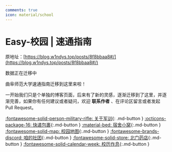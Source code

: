 ```yaml
---
comments: true
icon: material/school
---
```


# Easy-校园 | 速通指南

原地址：[https://blog.w1ndys.top/posts/8f8bbaa8#/](https://blog.w1ndys.top/posts/8f8bbaa8#/)

数据正在迁移中

曲阜师范大学速通指南迁移到这里来啦！

一开始我们只是个单独的博客页面，后来有了新的灵感，逐渐迁移到了这里，并逐渐完善，如果你有任何建议或者疑问，欢迎 **联系作者** 、在评论区留言或者发起 Pull Request。

[:fontawesome-solid-person-military-rifle: 关于军训](Military/){: .md-button }
[:octicons-package-16: 快递包裹](Express/){:.md-button }
[:material-bed: 宿舍小窝](Dorm/){:.md-button }
[:fontawesome-solid-map: 校园地图](Map/){:.md-button }
[:fontawesome-brands-discord: 咱的社团](Clubs/){:.md-button }
[:fontawesome-solid-store: 北门药店](Drugstore/){:.md-button }
[:fontawesome-solid-calendar-week: 校历作息](Calendar/){:.md-button }
